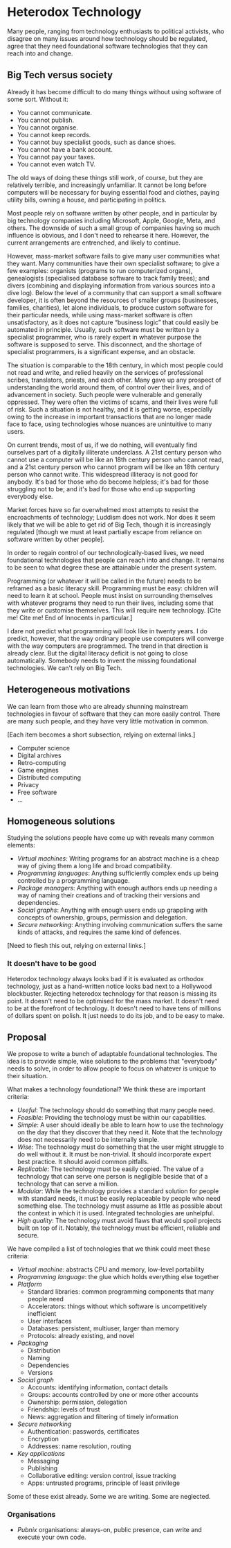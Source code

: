 # Heterodox Technology

Many people, ranging from technology enthusiasts to political activists, who
disagree on many issues around how technology should be regulated, agree
that they need foundational software technologies that they can reach into
and change.


## Big Tech versus society

Already it has become difficult to do many things without using software of
some sort. Without it:

- You cannot communicate.
- You cannot publish.
- You cannot organise.
- You cannot keep records.
- You cannot buy specialist goods, such as dance shoes.
- You cannot have a bank account.
- You cannot pay your taxes.
- You cannot even watch TV.

The old ways of doing these things still work, of course, but they are
relatively terrible, and increasingly unfamiliar. It cannot be long before
computers will be necessary for buying essential food and clothes, paying
utility bills, owning a house, and participating in politics.

Most people rely on software written by other people, and in particular by
big technology companies including Microsoft, Apple, Google, Meta, and
others. The downside of such a small group of companies having so much
influence is obvious, and I don't need to rehearse it here. However, the
current arrangements are entrenched, and likely to continue.

However, mass-market software fails to give many user communities what they
want. Many communities have their own specialist software; to give a few
examples: organists (programs to run computerized organs), genealogists
(specialised database software to track family trees); and divers (combining
and displaying information from various sources into a dive log). Below the
level of a community that can support a small software developer, it is
often beyond the resources of smaller groups (businesses, families,
charities), let alone individuals, to produce custom software for their
particular needs, while using mass-market software is often unsatisfactory,
as it does not capture “business logic” that could easily be automated in
principle. Usually, such software must be written by a specialist
programmer, who is rarely expert in whatever purpose the software is
supposed to serve. This disconnect, and the shortage of specialist
programmers, is a significant expense, and an obstacle.

The situation is comparable to the 18th century, in which most people could
not read and write, and relied heavily on the services of professional
scribes, translators, priests, and each other. Many gave up any prospect of
understanding the world around them, of control over their lives, and of
advancement in society. Such people were vulnerable and generally oppressed.
They were often the victims of scams, and their lives were full of risk.
Such a situation is not healthy, and it is getting worse, especially owing
to the increase in important transactions that are no longer made face to
face, using technologies whose nuances are unintuitive to many users.

On current trends, most of us, if we do nothing, will eventually find ourselves
part of a digitally illiterate underclass. A 21st century person who cannot
use a computer will be like an 18th century person who cannot read, and a 21st
century person who cannot program will be like an 18th century person who
cannot write. This widespread illiteracy is not good for anybody. It's bad for
those who do become helpless; it's bad for those struggling not to be; and
it's bad for those who end up supporting everybody else.

Market forces have so far overwhelmed most attempts to resist the
encroachments of technology; Luddism does not work. Nor does it seem likely
that we will be able to get rid of Big Tech, though it is increasingly
regulated [though we must at least partially escape from reliance on
software written by other people].

In order to regain control of our technologically-based lives, we need
foundational technologies that people can reach into and change. It remains
to be seen to what degree these are attainable under the present system.

Programming (or whatever it will be called in the future) needs to be reframed
as a basic literacy skill. Programming must be easy: children will need to
learn it at school. People must insist on surrounding themselves with whatever
programs they need to run their lives, including some that they write or
customise themselves. This will require new technology. [Cite me! Cite me! End of Innocents in particular.]

I dare not predict what programming will look like in twenty years. I do
predict, however, that the way ordinary people use computers will converge
with the way computers are programmed. The trend in that direction is already
clear. But the digital literacy deficit is not going to close automatically.
Somebody needs to invent the missing foundational technologies. We can't rely on
Big Tech.


## Heterogeneous motivations

We can learn from those who are already shunning mainstream technologies in
favour of software that they can more easily control. There are many such
people, and they have very little motivation in common.

[Each item becomes a short subsection, relying on external links.]

- Computer science
- Digital archives
- Retro-computing
- Game engines
- Distributed computing
- Privacy
- Free software
- ...


## Homogeneous solutions

Studying the solutions people have come up with reveals many common elements:

- *Virtual machines*: Writing programs for an abstract machine is a cheap way of giving them a long life and broad compatibility.
- *Programming languages*: Anything sufficiently complex ends up being controlled by a programming language.
- *Package managers*: Anything with enough authors ends up needing a way of naming their creations and of tracking their versions and dependencies.
- *Social graphs*: Anything with enough users ends up grappling with concepts of ownership, groups, permission and delegation.
- *Secure networking*: Anything involving communication suffers the same kinds of attacks, and requires the same kind of defences.

[Need to flesh this out, relying on external links.]

### It doesn't have to be good

Heterodox technology always looks bad if it is evaluated as orthodox
technology, just as a hand-written notice looks bad next to a Hollywood
blockbuster. Rejecting heterodox technology for that reason is missing its
point. It doesn't need to be optimised for the mass market. It doesn't need to
be at the forefront of technology. It doesn't need to have tens of millions of
dollars spent on polish. It just needs to do its job, and to be easy to make.


## Proposal

We propose to write a bunch of adaptable foundational technologies. The idea is to provide simple, wise solutions to the problems that "everybody" needs to solve, in order to allow people to focus on whatever is unique to their situation.

What makes a technology foundational? We think these are important criteria:

- *Useful*: The technology should do something that many people need.
- *Feasible*: Providing the technology must be within our capabilities.
- *Simple*: A user should ideally be able to learn how to use the technology on the day that they discover that they need it. Note that the technology does not necessarily need to be internally simple.
- *Wise*: The technology must do something that the user might struggle to do well without it. It must be non-trivial. It should incorporate expert best practice. It should avoid common pitfalls.
- *Replicable*: The technology must be easily copied. The value of a technology that can serve one person is negligible beside that of a technology that can serve a million.
- *Modular*: While the technology provides a standard solution for people with standard needs, it must be easily replaceable by people who need something else. The technology must assume as little as possible about the context in which it is used. Integrated technologies are unhelpful.
- *High quality*: The technology must avoid flaws that would spoil projects built on top of it. Notably, the technology must be efficient, reliable and secure.

We have compiled a list of technologies that we think could meet these criteria:

- *Virtual machine*: abstracts CPU and memory, low-level portability
- *Programming language*: the glue which holds everything else together
- *Platform*
  - Standard libraries: common programming components that many people need
  - Accelerators: things without which software is uncompetitively inefficient
  - User interfaces
  - Databases: persistent, multiuser, larger than memory
  - Protocols: already existing, and novel
- *Packaging*
  - Distribution
  - Naming
  - Dependencies
  - Versions
- *Social graph*
  - Accounts: identifying information, contact details
  - Groups: accounts controlled by one or more other accounts
  - Ownership: permission, delegation
  - Friendship: levels of trust
  - News: aggregation and filtering of timely information
- *Secure networking*
  - Authentication: passwords, certificates
  - Encryption
  - Addresses: name resolution, routing
- *Key applications*
  - Messaging
  - Publishing
  - Collaborative editing: version control, issue tracking
  - Apps: untrusted programs, principle of least privilege

Some of these exist already. Some we are writing. Some are neglected.

### Organisations

- *Pubnix* organisations: always-on, public presence, can write and execute your own code.
